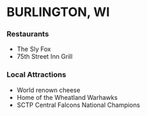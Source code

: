# BURLINGTON, WI

### Restaurants
- The Sly Fox
- 75th Street Inn Grill

### Local Attractions
- World renown cheese
- Home of the Wheatland Warhawks
- SCTP Central Falcons National Champions


